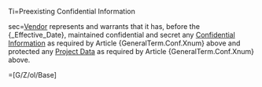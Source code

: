 Ti=Preexisting Confidential Information

sec=<a href='#Def.Vendor.sec' class='definedterm'>Vendor</a> represents and warrants that it has, before the {_Effective_Date}, maintained confidential and secret any <a href='#Def.Confidential_Information.sec' class='definedterm'>Confidential Information</a> as required by Article {GeneralTerm.Conf.Xnum} above and protected any <a href='#Def.Project_Data.sec' class='definedterm'>Project Data</a> as required by Article {GeneralTerm.Conf.Xnum} above.

=[G/Z/ol/Base]
